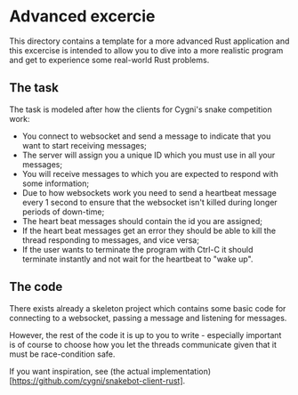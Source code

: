# Advanced excercie
This directory contains a template for a more advanced Rust application and this
excercise is intended to allow you to dive into a more realistic program and get
to experience some real-world Rust problems.

## The task
The task is modeled after how the clients for Cygni's snake competition work:
- You connect to websocket and send a message to indicate that you want to start
  receiving messages;
- The server will assign you a unique ID which you must use in all your messages;
- You will receive messages to which you are expected to respond with some
  information;
- Due to how websockets work you need to send a heartbeat message every 1 second
  to ensure that the websocket isn't killed during longer periods of down-time;
- The heart beat messages should contain the id you are assigned;
- If the heart beat messages get an error they should be able to kill the thread
  responding to messages, and vice versa;
- If the user wants to terminate the program with Ctrl-C it should terminate
  instantly and not wait for the heartbeat to "wake up".
  
## The code
There exists already a skeleton project which contains some basic code for
connecting to a websocket, passing a message and listening for messages.

However, the rest of the code it is up to you to write - especially important is
of course to choose how you let the threads communicate given that it must be
race-condition safe.

If you want inspiration, see (the actual
implementation)[https://github.com/cygni/snakebot-client-rust].
